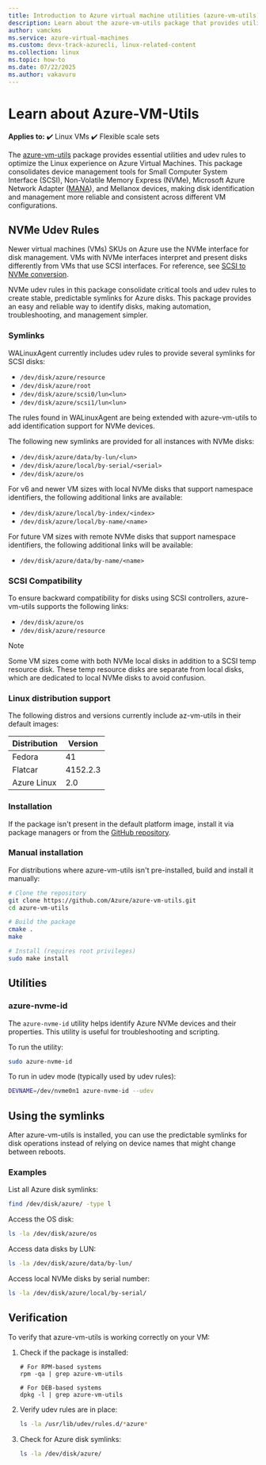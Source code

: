 ```yaml
---
title: Introduction to Azure virtual machine utilities (azure-vm-utils)
description: Learn about the azure-vm-utils package that provides utilities and udev rules for an optimal Linux experience on Azure VMs
author: vamckms
ms.service: azure-virtual-machines
ms.custom: devx-track-azurecli, linux-related-content
ms.collection: linux
ms.topic: how-to
ms.date: 07/22/2025
ms.author: vakavuru
---
```


# Learn about Azure-VM-Utils

**Applies to:** :heavy_check_mark: Linux VMs :heavy_check_mark: Flexible scale sets 

The [azure-vm-utils](https://github.com/Azure/azure-vm-utils) package provides essential utilities and udev rules to optimize the Linux experience on Azure Virtual Machines. This package consolidates device management tools for Small Computer System Interface (SCSI), Non-Volatile Memory Express (NVMe), Microsoft Azure Network Adapter ([MANA](/azure/virtual-network/accelerated-networking-mana-overview)), and Mellanox devices, making disk identification and management more reliable and consistent across different VM configurations.

## NVMe Udev Rules

Newer virtual machines (VMs) SKUs on Azure use the NVMe interface for disk management. VMs with NVMe interfaces interpret and present disks differently from VMs that use SCSI interfaces. For reference, see [SCSI to NVMe conversion](/azure/virtual-machines/nvme-linux#scsi-vs-nvme). 

NVMe udev rules in this package consolidate critical tools and udev rules to create stable, predictable symlinks for Azure disks. This package provides an easy and reliable way to identify disks, making automation, troubleshooting, and management simpler.

### Symlinks

WALinuxAgent currently includes udev rules to provide several symlinks for SCSI disks:

- `/dev/disk/azure/resource`
- `/dev/disk/azure/root`
- `/dev/disk/azure/scsi0/lun<lun>`
- `/dev/disk/azure/scsi1/lun<lun>`

The rules found in WALinuxAgent are being extended with azure-vm-utils to add identification support for NVMe devices.

The following new symlinks are provided for all instances with NVMe disks:

- `/dev/disk/azure/data/by-lun/<lun>`
- `/dev/disk/azure/local/by-serial/<serial>`
- `/dev/disk/azure/os`

For v6 and newer VM sizes with local NVMe disks that support namespace identifiers, the following additional links are available:

- `/dev/disk/azure/local/by-index/<index>`
- `/dev/disk/azure/local/by-name/<name>`

For future VM sizes with remote NVMe disks that support namespace identifiers, the following additional links will be available:

- `/dev/disk/azure/data/by-name/<name>`

### SCSI Compatibility

To ensure backward compatibility for disks using SCSI controllers, azure-vm-utils supports the following links:

- `/dev/disk/azure/os`
- `/dev/disk/azure/resource`

> [!NOTE]
> Some VM sizes come with both NVMe local disks in addition to a SCSI temp resource disk. These temp resource disks are separate from local disks, which are dedicated to local NVMe disks to avoid confusion.

### Linux distribution support

The following distros and versions currently include az-vm-utils in their default images:

| Distribution | Version |
|--------|---------|
| Fedora | 41 |
| Flatcar | 4152.2.3 |
| Azure Linux | 2.0 |

### Installation

If the package isn't present in the default platform image, install it via package managers or from the [GitHub repository](https://github.com/Azure/azure-vm-utils).

### Manual installation

For distributions where azure-vm-utils isn't pre-installed, build and install it manually:

```bash
# Clone the repository
git clone https://github.com/Azure/azure-vm-utils.git
cd azure-vm-utils

# Build the package
cmake .
make

# Install (requires root privileges)
sudo make install
```

## Utilities

### azure-nvme-id

The `azure-nvme-id` utility helps identify Azure NVMe devices and their properties. This utility is useful for troubleshooting and scripting.

To run the utility:

```bash
sudo azure-nvme-id
```

To run in udev mode (typically used by udev rules):

```bash
DEVNAME=/dev/nvme0n1 azure-nvme-id --udev
```

## Using the symlinks

After azure-vm-utils is installed, you can use the predictable symlinks for disk operations instead of relying on device names that might change between reboots.

### Examples

List all Azure disk symlinks:

```bash
find /dev/disk/azure/ -type l
```

Access the OS disk:

```bash
ls -la /dev/disk/azure/os
```

Access data disks by LUN:

```bash
ls -la /dev/disk/azure/data/by-lun/
```

Access local NVMe disks by serial number:

```bash
ls -la /dev/disk/azure/local/by-serial/
```

## Verification

To verify that azure-vm-utils is working correctly on your VM:

1. Check if the package is installed:
   
   ```bashhttps://microsoft-ce-csi.acrolinx.cloud/api/v1/checking/scorecards/6bbc580d-afe2-4890-ab90-5374159a494f
   # For RPM-based systems
   rpm -qa | grep azure-vm-utils
   
   # For DEB-based systems
   dpkg -l | grep azure-vm-utils
   ```

1. Verify udev rules are in place:
   
   ```bash
   ls -la /usr/lib/udev/rules.d/*azure*
   ```

1. Check for Azure disk symlinks:
   
   ```bash
   ls -la /dev/disk/azure/
   ```